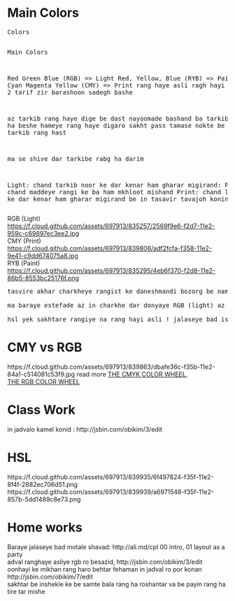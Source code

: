 <h1>Main Colors</h1>
<pre>
Colors

Main Colors

Red Green Blue (RGB) => Light
Red, Yellow, Blue (RYB) => Paint
Cyan Magenta Yellow (CMY) => Print
rang haye asli ragh hayi hastan de 2 tarif zir barashoon sadegh bashe

az tarkib rang haye dige be dast nayoomade bashand
ba tarkib in rang ha beshe hameye rang haye digaro sakht
pass tamase nokte be shiveye tarkib rang hast

ma se shive dar tarkibe rabg ha darim

Light: chand tarkib noor ke dar kenar ham gharar migirand:
Paint: chand maddeye rangi ke ba ham mkhloot mishand
Print: chand lakkeye rangi ke dar kenar ham gharar migirand
be in tasavir tavajoh konin
</pre>
RGB (Light)<br />
https://f.cloud.github.com/assets/697913/835257/2569f9e6-f2d7-11e2-959c-c69897ec3ee2.jpg<br />
CMY (Print)<br />
https://f.cloud.github.com/assets/697913/839806/adf2fcfa-f358-11e2-9e41-c9dd674075a8.jpg<br />
RYB (Paint)<br />
https://f.cloud.github.com/assets/697913/835295/4eb6f370-f2d8-11e2-86b5-8553bc25176f.png<br />
<pre>
tasvire akhar charkheye rangist ke daneshmandi bozorg be name etem matrah kard

ma baraye estefade az in charkhe dar donyaye RGB (light) az sakhtare HSL estefade mikonim

hsl yek sakhtare rangiye na rang hayi asli ! jalaseye bad ishalla ;)
</pre>
<h1>CMY vs RGB</h1>
https://f.cloud.github.com/assets/697913/839863/dbafe36c-f35b-11e2-84a1-c514081c53f9.jpg
read more <a href="http://blulob.com/2009/03/13/the-cmyk-color-wheel/">THE CMYK COLOR WHEEL, </a><br />
<a href="http://blulob.com/2009/03/08/the-rgb-color-wheel/">THE RGB COLOR WHEEL</a>
<h1>Class Work</h1>
in jadvalo kamel konid : http://jsbin.com/obikim/3/edit
<h1>HSL</h1>
https://f.cloud.github.com/assets/697913/839935/6f497824-f35f-11e2-8f4f-2882ec706d51.png <br />
https://f.cloud.github.com/assets/697913/839939/a6971548-f35f-11e2-857b-5dd1489c8e73.png
<h1>Home works</h1>
Baraye jalaseye bad motale shavad: http://ali.md/cpl 00 intro, 01 layout as a party <br />
adval ranghaye asliye rgb ro besazid, http://jsbin.com/obikim/3/edit <br />
oonhayi ke mikhan rang haro behtar fehaman in jadval ro por konan http://jsbin.com/obikim/7/edit <br />
sakhtar be inshekle ke be samte bala rang ha roshantar va be payin rang ha tire tar mishe
